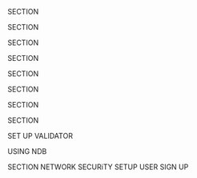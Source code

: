 <!--  --------------------TOUR_WORLD -------------------- -->

<!-- STEP 1.  DAY 1-->
<!-- 1. Create My Mockups Write Detail plan and ecide on which technology I will Use -->

SECTION
<!-- STEP 2.  DAY 2-->
<!-- 2. Setup Navbar Hero and Footer -->

SECTION 
<!-- STEP 3. DAY 3-->
<!-- WORk MAIN.html BODY Section -->

SECTION 
<!-- STEP 4. DAY 4-->
<!-- WORk ABOUT PAGE-->

SECTION 
<!-- STEP 5. DAY 5-->
<!-- WORk Tour.html PAGE-->

SECTION 
<!--REST DAY LOOK OVER CODE TO SEE WHAT IMPORVEMENT CAN BE MADE, Make Comment so user can navigate the code easier-->

<!--🙂💟   LET START SETTING UP OUR BACK END ❤⭕  -->

SECTION 
<!-- STEP 7 DAY 7 -->
<!--SETUP MY TEMP JSON DATA && INSTALL MY DEPENDENCIES -->
<!-- 1. NPM init 🦔 Set up my package.json in oder to install Dependencies -->
<!-- 2. NPM i express -->
<!-- 3. NPM i morgan -->
<!-- 4. NPM i Nodemon : Start my Server keep it running-->
<!-- 4. NPM i dotenv -->
<!-- 5. NPM i Mongoose ⚒  DataBase-->
<!-- ************************************************** -->
<!-- DEV DEPENDENCIES -->
<!--  -->
<!-- "eslint-config-airbnb": "^17.1.0",
    "eslint-config-prettier": "^4.1.0",
    "eslint-plugin-import": "^2.17.2",
    "eslint-plugin-jsx-a11y": "^6.2.1",
    "eslint-plugin-node": "^8.0.1",
    "eslint-plugin-prettier": "^3.0.1",
    "eslint-plugin-react": "^7.12.4",
    "prettier": "^1.17.0" -->
SECTION
<!-- SET UP OUR DEVELOPEMENT AND PRODUCTION  -->
<!-- 2. NPM i dotenv -->
<!-- set up procduvtion and developen
npm run start:dev
npm run start:prod -->
<!-- ************************************************** -->
SECTION 
<!-- Set up Our Database
Login to mongoDB download MONGODBCOMPASS
CREATE A CLUSTER
CONNECT TO IT -->
<!-- connect mogonshell to the cluster folder
NPM i Mongoose -->

<!-- SET UP SCHEMA IMPORT DATA -->
SET UP VALIDATOR

<!-- DEBUGGING NODE JS  -->
USING NDB 

SECTION
NETWORK SECURiTY SETUP USER SIGN UP 
  <!-- USE JSONWEBTOKEN -->
  <!-- npm i JSONWEBTOKEN -->